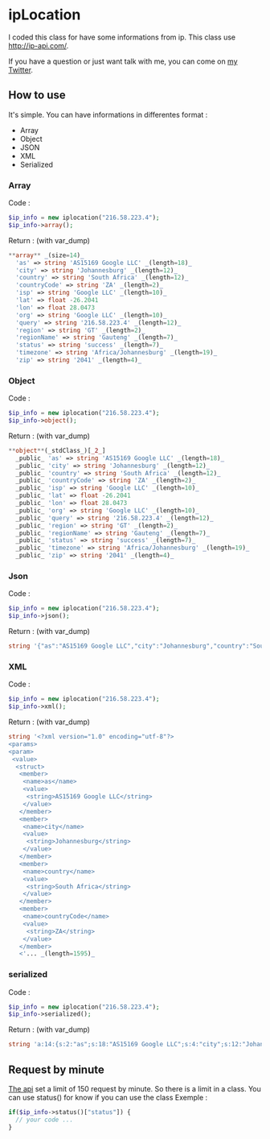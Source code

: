 # ipLocation
I coded this class for have some informations from ip.
This class use http://ip-api.com/.

If you have a question or just want talk with me, you can come on [my Twitter](https://twitter.com/YR72dpi).

## How to use
It's simple. You can have informations in differentes format :
 - Array
 - Object
 - JSON
 - XML
 - Serialized

### Array
Code :
``` php
$ip_info = new iplocation("216.58.223.4");
$ip_info->array();
```
Return : (with var_dump)
``` php
**array** _(size=14)_
  'as' => string 'AS15169 Google LLC' _(length=18)_
  'city' => string 'Johannesburg' _(length=12)_
  'country' => string 'South Africa' _(length=12)_
  'countryCode' => string 'ZA' _(length=2)_
  'isp' => string 'Google LLC' _(length=10)_
  'lat' => float -26.2041
  'lon' => float 28.0473
  'org' => string 'Google LLC' _(length=10)_
  'query' => string '216.58.223.4' _(length=12)_
  'region' => string 'GT' _(length=2)_
  'regionName' => string 'Gauteng' _(length=7)_
  'status' => string 'success' _(length=7)_
  'timezone' => string 'Africa/Johannesburg' _(length=19)_
  'zip' => string '2041' _(length=4)_
```
### Object
Code :
``` php
$ip_info = new iplocation("216.58.223.4");
$ip_info->object();
```
Return : (with var_dump)
``` php
**object**(_stdClass_)[_2_]
  _public_ 'as' => string 'AS15169 Google LLC' _(length=18)_
  _public_ 'city' => string 'Johannesburg' _(length=12)_
  _public_ 'country' => string 'South Africa' _(length=12)_
  _public_ 'countryCode' => string 'ZA' _(length=2)_
  _public_ 'isp' => string 'Google LLC' _(length=10)_
  _public_ 'lat' => float -26.2041
  _public_ 'lon' => float 28.0473
  _public_ 'org' => string 'Google LLC' _(length=10)_
  _public_ 'query' => string '216.58.223.4' _(length=12)_
  _public_ 'region' => string 'GT' _(length=2)_
  _public_ 'regionName' => string 'Gauteng' _(length=7)_
  _public_ 'status' => string 'success' _(length=7)_
  _public_ 'timezone' => string 'Africa/Johannesburg' _(length=19)_
  _public_ 'zip' => string '2041' _(length=4)_
```

### Json
Code :
``` php
$ip_info = new iplocation("216.58.223.4");
$ip_info->json();
```
Return : (with var_dump)
``` php
string '{"as":"AS15169 Google LLC","city":"Johannesburg","country":"South Africa","countryCode":"ZA","isp":"Google LLC","lat":-26.2041,"lon":28.0473,"org":"Google LLC","query":"216.58.223.4","region":"GT","regionName":"Gauteng","status":"success","timezone":"Africa\/Johannesburg","zip":"2041"}' _(length=286)_
```

### XML
Code :
``` php
$ip_info = new iplocation("216.58.223.4");
$ip_info->xml();
```
Return : (with var_dump)
``` php
string '<?xml version="1.0" encoding="utf-8"?>
<params>
<param>
 <value>
  <struct>
   <member>
    <name>as</name>
    <value>
     <string>AS15169 Google LLC</string>
    </value>
   </member>
   <member>
    <name>city</name>
    <value>
     <string>Johannesburg</string>
    </value>
   </member>
   <member>
    <name>country</name>
    <value>
     <string>South Africa</string>
    </value>
   </member>
   <member>
    <name>countryCode</name>
    <value>
     <string>ZA</string>
    </value>
   </member>
   <'... _(length=1595)_
```

### serialized
Code :
``` php
$ip_info = new iplocation("216.58.223.4");
$ip_info->serialized();
```
Return : (with var_dump)
``` php
string 'a:14:{s:2:"as";s:18:"AS15169 Google LLC";s:4:"city";s:12:"Johannesburg";s:7:"country";s:12:"South Africa";s:11:"countryCode";s:2:"ZA";s:3:"isp";s:10:"Google LLC";s:3:"lat";d:-26.2041;s:3:"lon";d:28.0473;s:3:"org";s:10:"Google LLC";s:5:"query";s:12:"216.58.223.4";s:6:"region";s:2:"GT";s:10:"regionName";s:7:"Gauteng";s:6:"status";s:7:"success";s:8:"timezone";s:19:"Africa/Johannesburg";s:3:"zip";s:4:"2041";}' _(length=408)_
```

## Request by minute
[The api](http://ip-api.com/) set a limit of 150 request by minute. So there is a limit in a class. You can use status() for know if you can use the class
Exemple :
``` php
if($ip_info->status()["status"]) {
  // your code ...
}
